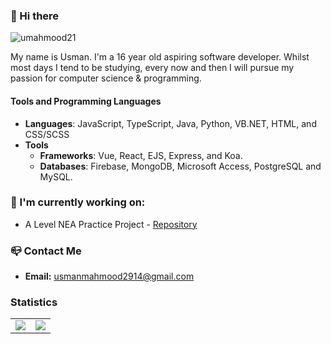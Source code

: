 ### 👋 Hi there

<img src="https://komarev.com/ghpvc/?username=umahmood21&color=blueviolet" alt="umahmood21" />

My name is Usman. I'm a 16 year old aspiring software developer. Whilst most days I tend to be studying, every now and then I will pursue my passion for computer science & programming.

#### Tools and Programming Languages

- **Languages**: JavaScript, TypeScript,  Java, Python, VB.NET, HTML, and CSS/SCSS
- **Tools**
  - **Frameworks**: Vue, React, EJS, Express, and Koa.
  - **Databases**: Firebase, MongoDB, Microsoft Access, PostgreSQL and MySQL.

### 🔭 I'm currently working on:  
- A Level NEA Practice Project - [Repository](https://github.com/umahmood21/A-Level-Practice)

### 📪 Contact Me
- **Email:** usmanmahmood2914@gmail.com

### Statistics

<table>
  <tr>
    <td align="center" style="padding=0;width=50%;">
      <img align="center" style="padding=0;" src="https://github-readme-stats.vercel.app/api/?username=umahmood21&show_icons=true&title_color=4F8CC9&text_color=9f9f9f&bg_color=00000000&hide_border=true&icon_color=4F8CC9&hide_title=true&count_private=true" />
    </td>
    <td align="center" style="padding=0;width=50%;">
      <img align="center" style="padding=0;" src="https://github-readme-stats.quantumlytangled.vercel.app/api/top-langs/?username=umahmood21&layout=compact&show_icons=true&title_color=4F8CC9&text_color=9f9f9f&bg_color=00000000&hide_border=true&icon_color=00000000&count_private=true&hide=css,html" />
    </td>
  </tr>
</table>
